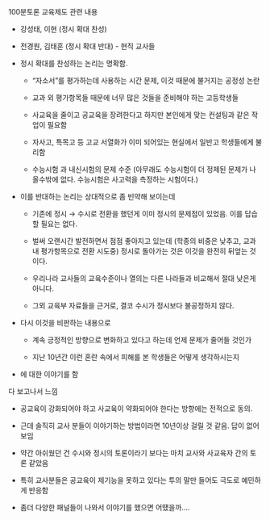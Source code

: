 100분토론 교육제도 관련 내용

*   강성태, 이현 (정시 확대 찬성)
    
*   전경원, 김태훈 (정시 확대 반대) - 현직 교사들
    
*   정시 확대를 찬성하는 논리는 명확함.
    
    *   “자소서”를 평가하는데 사용하는 시간 문제, 이것 때문에 불거지는 공정성 논란
        
    *   교과 외 평가항목들 때문에 너무 많은 것들을 준비해야 하는 고등학생들
        
    *   사교육을 줄이고 공교육을 장려한다고 하지만 본인에게 맞는 컨설팅과 같은 작업이 필요함
        
    *   자사고, 특목고 등 고교 서열화가 이미 되어있는 현실에서 일반고 학생들에게 불리함
        
    *   수능시험 과 내신시험의 문제 수준 (아무래도 수능시험이 더 정제된 문제가 나올수밖에 없다. 수능시험은 사고력을 측정하는 시험이다.)
        
*   이를 반대하는 논리는 상대적으로 좀 빈약해 보이는데
    
    *   기존에 정시 → 수시로 전환을 했던게 이미 정시의 문제점이 있었음. 이를 답습할 필요는 없다.
        
    *   벌써 오랜시간 발전하면서 점점 좋아지고 있는데 (학종의 비중은 낮추고, 교과 내 평가항목으로 전환 시도중) 정시로 돌아가는 것은 이것을 완전히 뒤엎는 것이다.
        
    *   우리나라 교사들의 교육수준이나 열의는 다른 나라들과 비교해서 절대 낮은게 아니다.
        
    *   그외 교육부 자료들을 근거로, 결코 수시가 정시보다 불공정하지 않다.
        
*   다시 이것을 비판하는 내용으로
    
    *   계속 긍정적인 방향으로 변화하고 있다고 하는데 언제 문제가 줄어들 것인가
        
    *   지난 10년간 이런 혼란 속에서 피해를 본 학생들은 어떻게 생각하시는지
        
*   에 대한 이야기를 함
    

다 보고나서 느낌

*   공교육이 강화되어야 하고 사교육이 약화되어야 한다는 방향에는 전적으로 동의.
    
*   근데 솔직히 교사 분들이 이야기하는 방법이라면 10년이상 걸릴 것 같음. 답이 없어보임
    
*   약간 아쉬웠던 건 수시와 정시의 토론이라기 보다는 마치 교사와 사교육자 간의 토론 같았음
    
*   특히 교사분들은 공교육이 제기능을 못하고 있다는 투의 말만 들어도 극도로 예민하게 반응함
    
*   좀더 다양한 패널들이 나와서 이야기를 했으면 어땠을까….